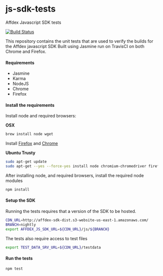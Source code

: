 # js-sdk-tests
Affdex Javascript SDK tests

[![Build Status](https://travis-ci.org/Affectiva/js-sdk-tests.svg?branch=master)](https://travis-ci.org/Affectiva/js-sdk-tests)

This repository contains the unit tests that are used to verify the builds for the Affdex javascript SDK
Built using Jasmine run on TravisCI on both Chrome and Firefox.

#### Requirements
- Jasmine
- Karma
- NodeJS
- Chrome
- Firefox

#### Install the requirements

Install node and required browsers:

**OSX**

```bash
brew install node wget
```

Install [Firefox](https://www.mozilla.org/en-US/firefox/new/) and [Chrome](https://www.google.com/chrome/browser/desktop/)

**Ubuntu Trusty**

```bash
sudo apt-get update
sudo apt-get --yes --force-yes install node chromium-chromedriver firefox

```

After installing node, and required browsers, install the required node modules

```bash
npm install
```

#### Setup the SDK

Running the tests requires that a version of the SDK to be hosted.

```bash
CDN_URL=http://affdex-sdk-dist.s3-website-us-east-1.amazonaws.com/
BRANCH=nightly
export AFFDEX_JS_SDK_URL=${CDN_URL}/js/${BRANCH}
```

The tests also require access to test files
```bash
export TEST_DATA_SRV_URL=${CDN_URL}/testdata
```

#### Run the tests

```bash
npm test
```

